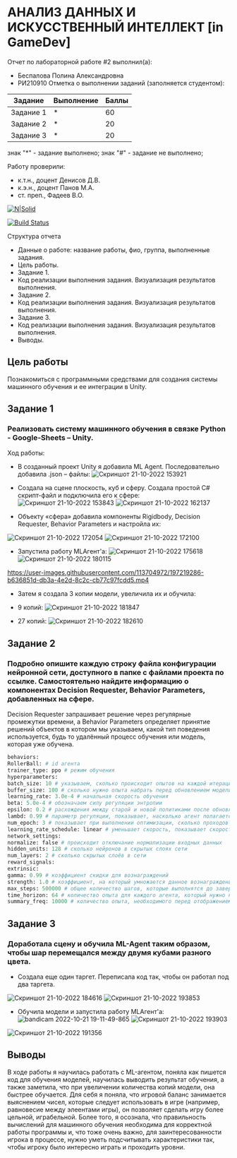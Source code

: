 # АНАЛИЗ ДАННЫХ И ИСКУССТВЕННЫЙ ИНТЕЛЛЕКТ [in GameDev]
Отчет по лабораторной работе #2 выполнил(а):
- Беспалова Полина Александровна
- РИ210910
Отметка о выполнении заданий (заполняется студентом):

| Задание | Выполнение | Баллы |
| ------ | ------ | ------ |
| Задание 1 | * | 60 |
| Задание 2 | * | 20 |
| Задание 3 | * | 20 |

знак "*" - задание выполнено; знак "#" - задание не выполнено;

Работу проверили:
- к.т.н., доцент Денисов Д.В.
- к.э.н., доцент Панов М.А.
- ст. преп., Фадеев В.О.

[![N|Solid](https://cldup.com/dTxpPi9lDf.thumb.png)](https://nodesource.com/products/nsolid)

[![Build Status](https://travis-ci.org/joemccann/dillinger.svg?branch=master)](https://travis-ci.org/joemccann/dillinger)

Структура отчета

- Данные о работе: название работы, фио, группа, выполненные задания.
- Цель работы.
- Задание 1.
- Код реализации выполнения задания. Визуализация результатов выполнения.
- Задание 2.
- Код реализации выполнения задания. Визуализация результатов выполнения.
- Задание 3.
- Код реализации выполнения задания. Визуализация результатов выполнения.
- Выводы.

## Цель работы
Познакомиться с программными средствами для создания системы машинного обучения и ее интеграции в Unity.

## Задание 1
### Реализовать систему машинного обучения в связке Python - Google-Sheets – Unity.
Ход работы:
- В созданный проект Unity я добавила ML Agent. Последовательно добавила .json – файлы:
![Скриншот 21-10-2022 153921](https://user-images.githubusercontent.com/113704972/197217620-dd07571d-91ab-408d-97c6-cdd8be945d42.jpg)

- Создала на сцене плоскость, куб и сферу. Создала простой C# скрипт-файл и подключила его к сфере:
![Скриншот 21-10-2022 153843](https://user-images.githubusercontent.com/113704972/197217939-bfe09059-e05f-45b7-8ff2-d4a5cd2614ed.jpg)
![Скриншот 21-10-2022 162137](https://user-images.githubusercontent.com/113704972/197217969-78004ee4-81f9-4805-953e-2f9db03c9f37.jpg)

- Объекту «сфера» добавила компоненты Rigidbody, Decision Requester, Behavior Parameters и настройла их:

![Скриншот 21-10-2022 172054](https://user-images.githubusercontent.com/113704972/197218140-7c15a0af-a30b-4d8f-ae46-9cf9e5dd02e2.jpg)
![Скриншот 21-10-2022 172100](https://user-images.githubusercontent.com/113704972/197218198-086e1a8e-8e87-4c6e-a13b-186c8fb40568.jpg)

- Запустила работу MLAгент'а:
![Скриншот 21-10-2022 175618](https://user-images.githubusercontent.com/113704972/197218409-2b0aa0a1-a66e-458e-bc1d-803782a3fc4e.jpg)
![Скриншот 21-10-2022 180115](https://user-images.githubusercontent.com/113704972/197218490-d8010fb8-4429-4966-b3fb-6ad0788f3161.jpg)

https://user-images.githubusercontent.com/113704972/197219286-b636851d-db3a-4e2d-8c2c-cb77c97fcdd5.mp4



- Затем я создала 3 копии модели, увеличила их и обучила:
- 9 копий: 
![Скриншот 21-10-2022 181847](https://user-images.githubusercontent.com/113704972/197218807-d31607f0-c1cc-4f6b-b2ec-58b2395ac1bc.jpg)

- 27 копий: 
![Скриншот 21-10-2022 182610](https://user-images.githubusercontent.com/113704972/197218865-beefe130-5317-49c4-96fc-cf7196cbf36f.jpg)

## Задание 2
### Подробно опишите каждую строку файла конфигурации нейронной сети, доступного в папке с файлами проекта по ссылке. Самостоятельно найдите информацию о компонентах Decision Requester, Behavior Parameters, добавленных на сфере.

Decision Requester запрашивает решение через регулярные промежутки времени, а Behavior Parameters определяет принятие решений объектов в котором мы указываем, какой тип поведения используется, будь то удалённый процесс обучения или модель, которая уже обучена.

```py
behaviors:
RollerBall: # id агента
trainer_type: ppo # режим обучения
hyperparameters:
batch_size: 10 # указываем, сколько происходит опытов на каждой итерации
buffer_size: 100 # сколько нужно опыта набрать перед обновлением модели
learning_rate: 3.0e-4 # начальная скорость обучения
beta: 5.0e-4 # обозначаем силу регуляции энтропии
epsilon: 0.2 # расхождения между старой и новой политиками после обновления
lambd: 0.99 # параметр регуляции, показывает, насколько агент полагается на value estimate
num_epoch: 3 # показывает при выполнении оптимизации, сколько проходов через буфер опыта совершается
learning_rate_schedule: linear # уменьшает скорость, показывает скорость обучения изменяется со временем
network_settings:
normalize: false # происходит отключание нормализации входных данных
hidden_units: 128 # сколько нейронов в скрытых слоях сети
num_layers: 2 # сколько скрытых слоёв в сети
reward_signals:
extrinsic:
gamma: 0.99 # коэффициент скидки для вознаграждений
strength: 1.0 # коэффициент, на который умножается данное вознаграждение
max_steps: 500000 # общее количество шагов, которые выполнятся до завершения обучения в среде
time_horizon: 64 # количество опыта для каждого агента, который нужно набрать, прежде чем добавлять его в буфер
summary_freq: 10000 # количество опыта, необходимого перед отображением статистики

```
## Задание 3 
### Доработала сцену и обучила ML-Agent таким образом, чтобы шар перемещался между двумя кубами разного цвета.
- Создала еще один таргет. Переписала код так, чтобы он работал под два таргета.

![Скриншот 21-10-2022 184616](https://user-images.githubusercontent.com/113704972/197221972-ca58789d-787f-4e64-bfbc-71d267dd9bdd.jpg)
![Скриншот 21-10-2022 193853](https://user-images.githubusercontent.com/113704972/197222355-9cc83e5c-c45d-4017-8462-273d72e99624.jpg)

- Обучила модели и запустила работу MLAгент'а:
![bandicam 2022-10-21 19-11-49-865](https://user-images.githubusercontent.com/113704972/197223201-4f0518fa-a93d-4bfe-8800-8bc42dfb88be.gif)
![Скриншот 21-10-2022 193903](https://user-images.githubusercontent.com/113704972/197222379-989280cc-47fa-45a2-9698-e95c7252ee76.jpg)

![Скриншот 21-10-2022 191356](https://user-images.githubusercontent.com/113704972/197225933-d9fedb57-a9d1-4de1-8bcd-098639854279.jpg)



## Выводы

В ходе работы я научилась работать с ML-агентом, поняла как пишется код для обучения моделей, научилась выводить результат обучения, а также заметила, что при увеличении количества копий модели, она быстрее обучается. 
Для себя я поняла, что игровой баланс занимается выяснением чисел, которые следует использовать в игре (например, равновесие между элеентами игры), он позволяет сделать игру более цельной, играбельной. 
Более того, я осознала, что правильность вычислений для машинного обучения необходима для корректной работы программы и, что тоже очень важно, для заинтересованности игрока в процессе, нужно уметь подсчитывать характеристики так, чтобы игроку было интересно играть и проходить уровни.

